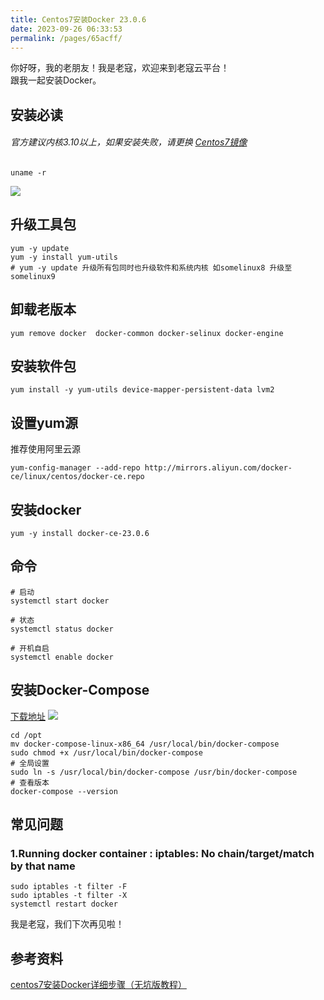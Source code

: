```yaml
---
title: Centos7安装Docker 23.0.6
date: 2023-09-26 06:33:53
permalink: /pages/65acff/
---
```


你好呀，我的老朋友！我是老寇，欢迎来到老寇云平台！  
跟我一起安装Docker。

## 安装必读
###### 官方建议内核3.10以上，如果安装失败，请更换 [Centos7镜像](http://mirrors.163.com/centos/7.9.2009/isos/x86_64)
```shell
uname -r
```
<img src="/img/7/1.png"/>

## 升级工具包
```shell
yum -y update
yum -y install yum-utils
# yum -y update 升级所有包同时也升级软件和系统内核 如somelinux8 升级至 somelinux9
```

## 卸载老版本
```shell
yum remove docker  docker-common docker-selinux docker-engine
```

## 安装软件包
```shell
yum install -y yum-utils device-mapper-persistent-data lvm2
```

## 设置yum源
推荐使用阿里云源
```shell
yum-config-manager --add-repo http://mirrors.aliyun.com/docker-ce/linux/centos/docker-ce.repo
```

## 安装docker
```shell
yum -y install docker-ce-23.0.6
```

## 命令
```shell
# 启动
systemctl start docker

# 状态
systemctl status docker

# 开机自启
systemctl enable docker
```

## 安装Docker-Compose
[下载地址](https://github.com/docker/compose/releases/tag/v2.23.3)
<img src="/img/7/img.png"/>

```shell
cd /opt
mv docker-compose-linux-x86_64 /usr/local/bin/docker-compose
sudo chmod +x /usr/local/bin/docker-compose
# 全局设置
sudo ln -s /usr/local/bin/docker-compose /usr/bin/docker-compose
# 查看版本
docker-compose --version
```

## 常见问题
### 1.Running docker container : iptables: No chain/target/match by that name
```shell
sudo iptables -t filter -F
sudo iptables -t filter -X
systemctl restart docker
```

我是老寇，我们下次再见啦！  

## 参考资料
[centos7安装Docker详细步骤（无坑版教程）](https://cloud.tencent.com/developer/article/1701451)